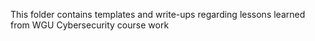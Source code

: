 This folder contains templates and write-ups regarding lessons learned from WGU Cybersecurity course work
